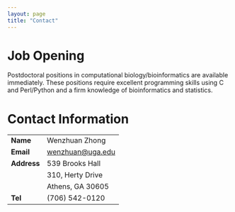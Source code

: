```yaml
---
layout: page
title: "Contact"
---
```


# Job Opening
Postdoctoral positions in computational biology/bioinformatics are available immediately. These positions require excellent programming skills using C and Perl/Python and a firm knowledge of bioinformatics and statistics.

# Contact Information
|            |                                   |
|------------|-----------------------------------|
| **Name**   | Wenzhuan Zhong                    |
| **Email**  | wenzhuan@uga.edu                  |
| **Address**| 539 Brooks Hall                   |
|            | 310, Herty Drive                  |
|            | Athens, GA 30605                  |
| **Tel**    | (706) 542-0120                    |
